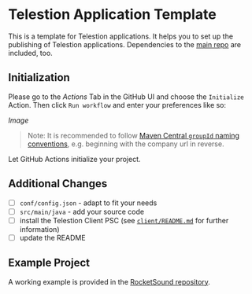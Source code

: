 # Telestion Application Template

This is a template for Telestion applications.
It helps you to set up the publishing of Telestion applications.
Dependencies to the [main repo](https://github.com/wuespace/telestion-core) are included, too.

## Initialization

Please go to the _Actions_ Tab in the GitHub UI and choose the `Initialize` Action.
Then click `Run workflow` and enter your preferences like so:

_Image_

> Note:
> It is recommended to follow [Maven Central `groupId` naming conventions](https://maven.apache.org/guides/mini/guide-naming-conventions.html),
> e.g. beginning with the company url in reverse.

Let GitHub Actions initialize your project.

## Additional Changes

- [ ] `conf/config.json` - adapt to fit your needs
- [ ] `src/main/java` - add your source code
- [ ] install the Telestion Client PSC (see [`client/README.md`](client/README.md) for further information)
- [ ] update the README

## Example Project

A working example is provided in the [RocketSound repository](https://github.com/wuespace/telestion-rocketsound).
